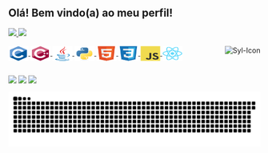 ## Olá! Bem vindo(a) ao meu perfil!
 <div>
  <a href="https://github.com/sylvianeoliveira">
  <img height="150em" src="https://github-readme-stats.vercel.app/api?username=sylvianeoliveira&show_icons=true&theme=dracula&include_all_commits=true&count_private=true"/>
  <img height="150em" src="https://github-readme-stats.vercel.app/api/top-langs/?username=sylvianeoliveira&layout=compact&langs_count=7&theme=dracula"/>
</div>
<div style="display: inline_block"><br>
  <img align="center" alt="Syl-C" height="30" width="40" src="https://github.com/devicons/devicon/blob/master/icons/c/c-original.svg">
  <img align="center" alt="Syl-C++" height="30" width="40" src="https://github.com/devicons/devicon/blob/master/icons/cplusplus/cplusplus-original.svg">
  <img align="center" alt="Syl-Java" height="30" width="40" src="https://github.com/devicons/devicon/blob/master/icons/java/java-original.svg">
  <img align="center" alt="Syl-Python" height="30" width="40" src="https://github.com/devicons/devicon/blob/master/icons/python/python-original.svg">
  <img align="center" alt="Syl-HTML" height="30" width="40" src="https://github.com/devicons/devicon/blob/master/icons/html5/html5-original.svg">
  <img align="center" alt="Syl-CSS" height="30" width="40" src="https://github.com/devicons/devicon/blob/master/icons/css3/css3-original.svg">
  <img align="center" alt="Syl-JavaScript" height="30" width="40" src="https://github.com/devicons/devicon/blob/master/icons/javascript/javascript-original.svg">
  <img align="center" alt="Syl-React" height="30" width="40" src="https://github.com/devicons/devicon/blob/master/icons/react/react-original.svg">
  
 <img align="right" alt="Syl-Icon" src="https://i.picasion.com/pic91/d18e8d9b74f23d0b937509cbde40c12c.gif">
</div>
  
  ##
 
<div> 
  <a href="https://www.instagram.com/sylvi_oliveira/" target="_blank"><img src="https://img.shields.io/badge/-Instagram-%23E4405F?style=for-the-badge&logo=instagram&logoColor=white" target="_blank"></a>
  <a href = "mailto:sylvianesno@dcc.ufrj.br"><img src="https://img.shields.io/badge/-Gmail-%23333?style=for-the-badge&logo=gmail&logoColor=white" target="_blank"></a>
  <a href="https://www.linkedin.com/in/sylvianeoliveira" target="_blank"><img src="https://img.shields.io/badge/-LinkedIn-%230077B5?style=for-the-badge&logo=linkedin&logoColor=white" target="_blank"></a> 
 
  ![Snake animation](https://github.com/sylvianeoliveira/sylvianeoliveira/blob/output/github-contribution-grid-snake.svg)
 
</div>
